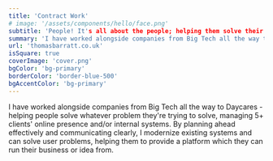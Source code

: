 ```yaml
---
title: 'Contract Work'
# image: '/assets/components/hello/face.png'
subtitle: 'People! It's all about the people; helping them solve their problems in a meaningful way.'
summary: 'I have worked alongside companies from Big Tech all the way to Daycares - helping people solve whatever problem they're trying to solve, managing 5+ clients' online presence and/or internal systems. By planning ahead effectively and communicating clearly, I modernize existing systems and can solve user problems, helping them to provide a platform which they can run their business or idea from.'
url: 'thomasbarratt.co.uk'
isSquare: true
coverImage: 'cover.png'
bgColor: 'bg-primary'
borderColor: 'border-blue-500'
bgAccentColor: 'bg-primary'
---
```


I have worked alongside companies from Big Tech all the way to Daycares - helping people solve whatever problem they're trying to solve, managing 5+ clients' online presence and/or internal systems. By planning ahead effectively and communicating clearly, I modernize existing systems and can solve user problems, helping them to provide a platform which they can run their business or idea from.